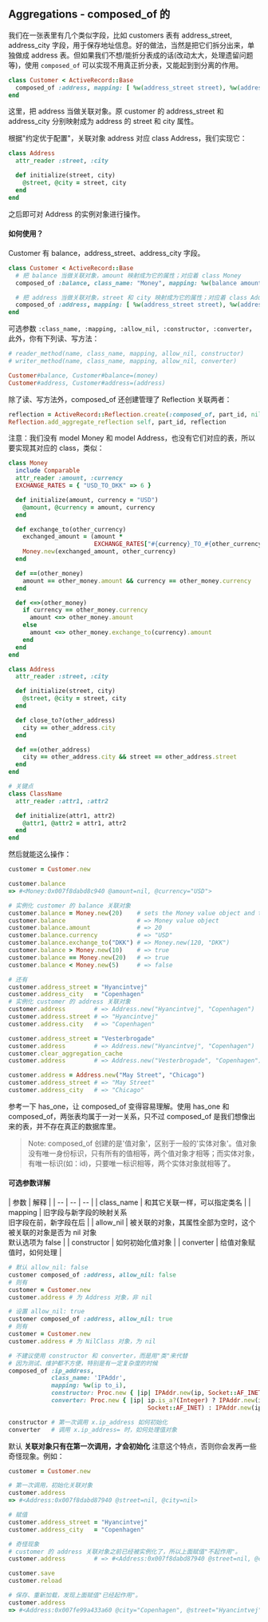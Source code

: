 ## Aggregations - composed_of 的

我们在一张表里有几个类似字段，比如 customers 表有 address_street, address_city 字段，用于保存地址信息。好的做法，当然是把它们拆分出来，单独做成 address 表。但如果我们不想/能折分表成的话(改动太大，处理遗留问题等)，使用 `composed_of` 可以实现不用真正折分表，又能起到到分离的作用。

```ruby
class Customer < ActiveRecord::Base
  composed_of :address, mapping: [ %w(address_street street), %w(address_city city) ]
end
```

这里，把 address 当做关联对象。原 customer 的 address_street 和 address_city 分别映射成为 address 的 street 和 city 属性。

根据"约定优于配置"，关联对象 address 对应 class Address，我们实现它：

```ruby
class Address
  attr_reader :street, :city

  def initialize(street, city)
    @street, @city = street, city
  end
end
```

之后即可对 Address 的实例对象进行操作。

#### 如何使用？

Customer 有 balance，address_street、address_city 字段。

```ruby
class Customer < ActiveRecord::Base
  # 把 balance 当做关联对象，amount 映射成为它的属性；对应着 class Money
  composed_of :balance, class_name: "Money", mapping: %w(balance amount)

  # 把 address 当做关联对象，street 和 city 映射成为它的属性；对应着 class Address
  composed_of :address, mapping: [ %w(address_street street), %w(address_city city) ]
end
```

可选参数 `:class_name, :mapping, :allow_nil, :constructor, :converter`，此外，你有下列读、写方法：

```ruby
# reader_method(name, class_name, mapping, allow_nil, constructor)
# writer_method(name, class_name, mapping, allow_nil, converter)

Customer#balance, Customer#balance=(money)
Customer#address, Customer#address=(address)
```

除了读、写方法外，composed_of 还创建管理了 Reflection 关联两者：

```ruby
reflection = ActiveRecord::Reflection.create(:composed_of, part_id, nil, options, self)
Reflection.add_aggregate_reflection self, part_id, reflection
```

注意：我们没有 model Money 和 model Address，也没有它们对应的表，所以要实现其对应的 class，类似：

```ruby
class Money
  include Comparable
  attr_reader :amount, :currency
  EXCHANGE_RATES = { "USD_TO_DKK" => 6 }

  def initialize(amount, currency = "USD")
    @amount, @currency = amount, currency
  end

  def exchange_to(other_currency)
    exchanged_amount = (amount *
                        EXCHANGE_RATES["#{currency}_TO_#{other_currency}"]).floor
    Money.new(exchanged_amount, other_currency)
  end

  def ==(other_money)
    amount == other_money.amount && currency == other_money.currency
  end

  def <=>(other_money)
    if currency == other_money.currency
      amount <=> other_money.amount
    else
      amount <=> other_money.exchange_to(currency).amount
    end
  end
end

class Address
  attr_reader :street, :city

  def initialize(street, city)
    @street, @city = street, city
  end

  def close_to?(other_address)
    city == other_address.city
  end

  def ==(other_address)
    city == other_address.city && street == other_address.street
  end
end

# 关键点
class ClassName
  attr_reader :attr1, :attr2

  def initialize(attr1, attr2)
    @attr1, @attr2 = attr1, attr2
  end
end
```

然后就能这么操作：

```ruby
customer = Customer.new

customer.balance
=> #<Money:0x007f8dabd8c940 @amount=nil, @currency="USD">

# 实例化 customer 的 balance 关联对象
customer.balance = Money.new(20)    # sets the Money value object and the attribute
customer.balance                    # => Money value object
customer.balance.amount             # => 20
customer.balance.currency           # => "USD"
customer.balance.exchange_to("DKK") # => Money.new(120, "DKK")
customer.balance > Money.new(10)    # => true
customer.balance == Money.new(20)   # => true
customer.balance < Money.new(5)     # => false

# 还有
customer.address_street = "Hyancintvej"
customer.address_city   = "Copenhagen"
# 实例化 customer 的 address 关联对象
customer.address        # => Address.new("Hyancintvej", "Copenhagen")
customer.address.street # => "Hyancintvej"
customer.address.city   # => "Copenhagen"

customer.address_street = "Vesterbrogade"
customer.address        # => Address.new("Hyancintvej", "Copenhagen")
customer.clear_aggregation_cache
customer.address        # => Address.new("Vesterbrogade", "Copenhagen")

customer.address = Address.new("May Street", "Chicago")
customer.address_street # => "May Street"
customer.address_city   # => "Chicago"
```

参考一下 has_one，让 composed_of 变得容易理解。使用 has_one 和 composed_of，两张表均属于一对一关系，只不过 composed_of 是我们想像出来的表，并不存在真正的数据库里。

> Note: composed_of 创建的是'值对象'，区别于一般的'实体对象'。值对象没有唯一身份标识，只有所有的值相等，两个值对象才相等；而实体对象，有唯一标识(如：id)，只要唯一标识相等，两个实体对象就相等了。

#### 可选参数详解

| 参数 | 解释 |
| -- | -- | -- |
| class_name | 和其它关联一样，可以指定类名 |
| mapping | 旧字段与新字段的映射关系 <br> 旧字段在前，新字段在后 |
| allow_nil | 被关联的对象，其属性全部为空时，这个被关联的对象是否为 nil 对象 <br> 默认选项为 false |
| constructor | 如何初始化值对象 |
| converter | 给值对象赋值时，如何处理 |

```ruby
# 默认 allow_nil: false
customer composed_of :address, allow_nil: false
# 则有
customer = Customer.new
customer.address # 为 Address 对象，非 nil

# 设置 allow_nil: true
customer composed_of :address, allow_nil: true
# 则有
customer = Customer.new
customer.address # 为 NilClass 对象，为 nil

# 不建议使用 constructor 和 converter，而是用"类"来代替
# 因为测试、维护都不方便，特别是有一定复杂度的时候
composed_of :ip_address,
            class_name: 'IPAddr',
            mapping: %w(ip to_i),
            constructor: Proc.new { |ip| IPAddr.new(ip, Socket::AF_INET) },
            converter: Proc.new { |ip| ip.is_a?(Integer) ? IPAddr.new(ip, \n
                                       Socket::AF_INET) : IPAddr.new(ip.to_s) }

constructor # 第一次调用 x.ip_address 如何初始化
converter   # 调用 x.ip_address= 时，如何处理值对象
```

默认 **关联对象只有在第一次调用，才会初始化** 注意这个特点，否则你会发再一些奇怪现象。例如：

```ruby
customer = Customer.new

# 第一次调用，初始化关联对象
customer.address
=> #<Address:0x007f8dabd87940 @street=nil, @city=nil>

# 赋值
customer.address_street = "Hyancintvej"
customer.address_city   = "Copenhagen"

# 奇怪现象
# customer 的 address 关联对象之前已经被实例化了，所以上面赋值"不起作用"。
customer.address        # => #<Address:0x007f8dabd87940 @street=nil, @city=nil>

customer.save
customer.reload

# 保存、重新加载，发现上面赋值"已经起作用"。
customer.address
=> #<Address:0x007fe99a433a60 @city="Copenhagen", @street="Hyancintvej">
```
